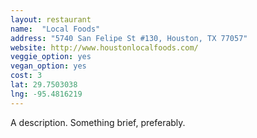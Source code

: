 ```yaml
---
layout: restaurant
name:  "Local Foods"
address: "5740 San Felipe St #130, Houston, TX 77057"
website: http://www.houstonlocalfoods.com/
veggie_option: yes
vegan_option: yes
cost: 3
lat: 29.7503038
lng: -95.4816219
---
```


A description. Something brief, preferably.
